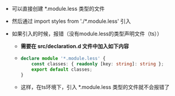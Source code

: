 - 可以直接创建 *.module.less 类型的文件
- 然后通过 import styles from './*.module.less' 引入

- 如果引入的时候，报错（没有module.less的类型声明文件（ts））
  - **需要在 src/declaration.d 文件中加入如下内容**
  - 
    ```ts
    declare module '*.module.less' {
        const classes: { readonly [key: string]: string };
        export default classes;
    }
    ```
  - 这样，在ts环境下，引入 *.module.less 类型的文件就不会报错了